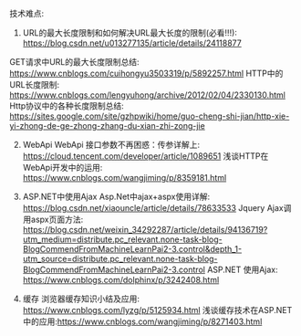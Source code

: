 技术难点:
1. URL的最大长度限制和如何解决URL最大长度的限制(必看!!!):
https://blog.csdn.net/u013277135/article/details/24118877

GET请求中URL的最大长度限制总结: https://www.cnblogs.com/cuihongyu3503319/p/5892257.html
HTTP中的URL长度限制: https://www.cnblogs.com/lengyuhong/archive/2012/02/04/2330130.html
Http协议中的各种长度限制总结: 
https://sites.google.com/site/gzhpwiki/home/guo-cheng-shi-jian/http-xie-yi-zhong-de-ge-zhong-zhang-du-xian-zhi-zong-jie

2. WebApi
WebApi 接口参数不再困惑：传参详解上: https://cloud.tencent.com/developer/article/1089651
浅谈HTTP在WebApi开发中的运用: https://www.cnblogs.com/wangjiming/p/8359181.html

3. ASP.NET中使用Ajax
Asp.Net中ajax+aspx使用详解:
https://blog.csdn.net/xiaouncle/article/details/78633533
Jquery Ajax调用aspx页面方法:
https://blog.csdn.net/weixin_34292287/article/details/94136719?utm_medium=distribute.pc_relevant.none-task-blog-BlogCommendFromMachineLearnPai2-3.control&depth_1-utm_source=distribute.pc_relevant.none-task-blog-BlogCommendFromMachineLearnPai2-3.control
ASP.NET 使用Ajax:
https://www.cnblogs.com/dolphinx/p/3242408.html

4. 缓存
浏览器缓存知识小结及应用: https://www.cnblogs.com/lyzg/p/5125934.html
浅谈缓存技术在ASP.NET中的应用:https://www.cnblogs.com/wangjiming/p/8271403.html
